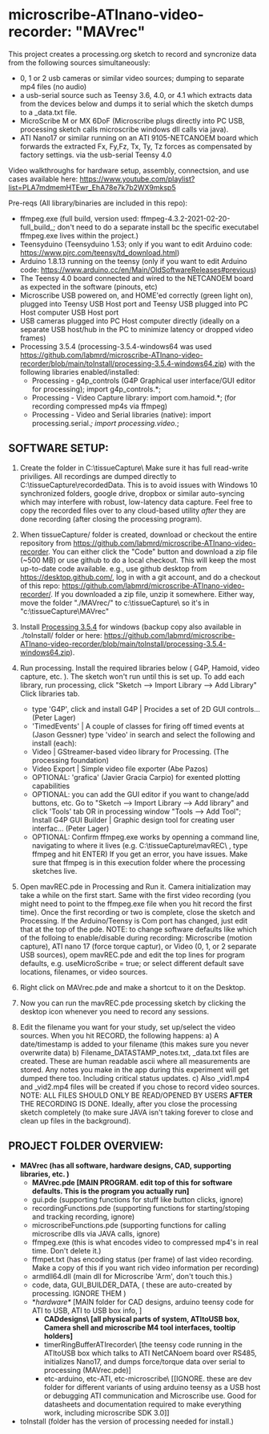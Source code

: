 # microscribe-ATInano-video-recorder:  "MAVrec"

This project creates a processing.org sketch to record and syncronize data from the following sources simultaneously:
* 0, 1 or 2 usb cameras or similar video sources; dumping to separate mp4 files (no audio) 
* a usb-serial source such as Teensy 3.6, 4.0, or 4.1 which extracts data from the devices below and dumps it to serial which the sketch dumps to a _data.txt file.
* MicroScribe M or MX 6DoF (Microscribe plugs directly into  PC USB, processing sketch calls microscribe windows dll calls via java).
* ATI Nano17 or similar running on an ATI 9105-NETCANOEM board which forwards the extracted Fx, Fy,Fz, Tx, Ty, Tz forces as compensated by factory settings. via the usb-serial Teensy 4.0 

Video walkthroughs for hardware setup, assembly, connectsion, and use cases available here:
https://www.youtube.com/playlist?list=PLA7mdmemHTEwr_EhA78e7k7b2WX9mksp5


Pre-reqs (All library/binaries are included in this repo): 
* ffmpeg.exe  (full build, version used: ffmpeg-4.3.2-2021-02-20-full_build_; don't need to do a separate install bc the specific executabel ffmpeg.exe lives within the project.) 
* Teensyduino (Teensyduino 1.53; only if you want to edit Arduino code: https://www.pjrc.com/teensy/td_download.html)
* Arduino 1.8.13 running on the teensy (only if you want to edit Arduino code: https://www.arduino.cc/en/Main/OldSoftwareReleases#previous) 
* The Teensy 4.0 board connected and wired to the NETCANOEM board as expected in the software (pinouts, etc)
* Microscribe USB powered on, and HOME'ed correctly (green light on), plugged into Teensy USB Host port and Teensy USB plugged into PC Host computer USB Host port
* USB cameras plugged into PC Host computer directly (ideally on a separate USB host/hub  in the PC to minimize latency or dropped video frames)
* Processing 3.5.4 (processing-3.5.4-windows64 was used https://github.com/labmrd/microscribe-ATInano-video-recorder/blob/main/toInstall/processing-3.5.4-windows64.zip) with the following libraries enabled/installed:
  * Processing - g4p_controls (G4P Graphical user interface/GUI editor for processing); import g4p_controls.*;
  * Processing - Video Capture library: import com.hamoid.*; (for recording compressed mp4s via ffmpeg)
  * Processing - Video and Serial libraries (native): import processing.serial.*;   import processing.video.*;



## SOFTWARE SETUP:
 1. Create the folder in C:\tissueCapture\    Make sure it has full read-write priviliges.  All recordings are dumped directly to C:\tissueCapture\recordedData\.  This is to avoid issues with Windows 10 synchronized folders, google drive, dropbox or similar auto-syncing which may interfere with robust, low-latency data capture.  Feel free to copy the recorded files over to any cloud-based utility *after* they are done recording (after closing the processing program).  
 2. When tissueCapture/ folder is created, download or checkout the entire repository from  https://github.com/labmrd/microscribe-ATInano-video-recorder.  You can either click the "Code" button and download a zip file (~500 MB) or use github to do a local checkout.  This will keep the most up-to-date code available.  e.g., use github desktop from https://desktop.github.com/, log in with a git account, and do a checkout of this repo:  https://github.com/labmrd/microscribe-ATInano-video-recorder/.  If you downloaded a zip file, unzip it somewhere.  Either way, move the folder "./MAVrec/" to c:\tissueCapture\ so it's in "c:\tissueCapture\MAVrec\"

 3. Install [Processing 3.5.4](https://download.processing.org/processing-3.5.4-windows64.zip) for windows  (backup copy also available in ./toInstall/ folder or here:  https://github.com/labmrd/microscribe-ATInano-video-recorder/blob/main/toInstall/processing-3.5.4-windows64.zip).  
 4. Run processing.  Install the required libraries below ( G4P, Hamoid, video capture, etc. ).  The sketch won't run until this is set up. To add each library, run processing, click "Sketch --> Import Library --> Add Library"   Click libraries tab.   
    * type 'G4P', click and install  G4P | Procides a set of 2D GUI controls... (Peter Lager)
    * 'TimedEvents' | A couple of classes for firing off timed events at (Jason Gessner)
type 'video' in search and select the following and install (each):
    *  Video | GStreamer-based video library for Processing. (The processing foundation)
    *  Video Export | Simple video file exporter (Abe Pazos)
    *  OPTIONAL:  'grafica'  (Javier Gracia Carpio) for exented plotting capabilities
    *  OPTIONAL: you can add the GUI editor if you want to change/add buttons, etc.  Go to  "Sketch --> Import Library --> Add library" and click 'Tools' tab OR in processing window "Tools --> Add Tool";   Install G4P GUI Builder | Graphic design tool for creating user interfac... (Peter Lager)
    * OPTIONAL: Confirm ffmpeg.exe works by openning a command line, navigating to where it lives (e.g. C:\tissueCapture\mavREC\ , type ffmpeg and hit ENTER)  If you get an error, you have issues.  Make sure that ffmpeg is in this execution folder where the processing sketches live.  
    
 5. Open mavREC.pde in Processing and Run it.  Camera initialization may take a while on the first start.  Same with the first video recording (you might need to point to the ffmpeg.exe file when you hit record the first time).  Once the first recording or two is complete, close the sketch and Processing.  If the Arduino/Teensy is Com port has changed, just edit that at the top of the pde.  NOTE: to change software defaults like which of the folloing to enable/disable during recording: Microscribe (motion capture), ATI nano 17 (force torque captur), or Video (0, 1, or 2 separate USB sources), opem mavREC.pde and edit the top lines for program defaults,  e.g. useMicroScribe = true; or select different default save locations, filenames, or video sources.  
 
 6. Right click on MAVrec.pde and make a shortcut to it on the Desktop.  
 
 7. Now you can run the mavREC.pde processing sketch by clicking the desktop icon whenever you need to record any sessions.  
 
 8. Edit the filename you want for your study, set up/select the video sources.  When you hit RECORD, the following happens:
    a) A date/timestamp is added to your filename (this makes sure you never overwrite data)
    b) Filename_DATASTAMP_notes.txt, \_data.txt files are created.  These are human readable ascii where all measurements are stored.  Any notes you make in the app during this experiment will get dumped there too.  Including critical status updates.
    c) Also \_vid1.mp4 and \_vid2.mp4 files will be created if you chose to record video sources.  NOTE: ALL FILES SHOULD ONLY BE READ/OPENED BY USERS **AFTER** THE RECORDING IS DONE.  Ideally, after you close the processing sketch completely (to make sure JAVA isn't taking forever to close and clean up files in the background).  
  


## PROJECT FOLDER OVERVIEW:
+ **MAVrec (has all software, hardware designs, CAD, supporting libraries, etc. )**
  + **MAVrec.pde  [MAIN PROGRAM.  edit top of this for software defaults.  This is the program you actually run]**
  + gui.pde     (supporting functions for stuff like button clicks, ignore)
  + recordingFunctions.pde (supporting functions for starting/stoping and tracking recording, ignore)
  + microscribeFunctions.pde (supporting functions for calling microscribe dlls via JAVA calls, ignore)
  + ffmpeg.exe  (this is what encodes video to compressed mp4's in real time.  Don't delete it.)
  + ffmpet.txt  (has encoding status (per frame) of last video recording.  Make a copy of this if you want rich video information per recording)
  + armdll64.dll (main dll for Microscribe 'Arm', don't touch this.)
  + code\, data\, GUI_BUILDER_DATA\,  ( these are auto-created by processing.  IGNORE THEM )
  + **hardware\**  [MAIN folder for CAD designs, arduino teensy code for ATI to USB, ATI to USB box info, ]
    + **CADdesigns\  [all physical parts of system, ATItoUSB box, Camera shell and microscribe M4 tool interfaces, tooltip holders]**
    + timerRingBufferATIrecorder\ [the teensy code running in the ATItoUSB box which talks to ATI NetCANoem board over RS485, initializes Nano17, and dumps force/torque data over serial to processing (MAVrec.pde)]
    + etc-arduino\, etc-ATI\, etc-microscribe\ [[IGNORE.  these are dev folder for different variants of using arduino teensy as a USB host or debugging ATI communication and Microscribe use.  Good for datasheets and documentation required to make everything work, including microscribe SDK 3.0]]
+ toInstall (folder has the version of processing needed for install.)
